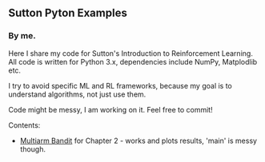 
<h2>Sutton Pyton Examples</h2>

<h3>By me.</h3>

<p>Here I share my code for Sutton's Introduction to Reinforcement Learning.
All code is written for Python 3.x, dependencies include NumPy, Matplodlib etc.</p>

<p>I try to avoid specific ML and RL frameworks, because my goal is to understand algorithms, not just use them.</p>

<p>Code might be messy, I am working on it. Feel free to commit!</p>

<p>Contents:</p>
<ul>
  <li><a href="2. Multirarm Bandit">Multiarm Bandit</a> for Chapter 2 - works and plots results, 'main' is messy though.</li>
 </ul>
 
 
 
 
 
 
 
 
 
